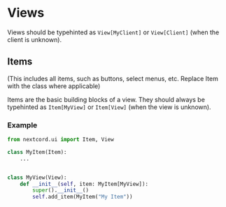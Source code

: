 # Views

Views should be typehinted as `View[MyClient]` or `View[Client]` (when the client is unknown).

## Items

(This includes all items, such as buttons, select menus, etc. Replace Item with the class where applicable)

Items are the basic building blocks of a view. They should always be typehinted as `Item[MyView]` or `Item[View]` (when the view is unknown).

### Example

```py
from nextcord.ui import Item, View

class MyItem(Item):
    ...


class MyView(View):
    def __init__(self, item: MyItem[MyView]):
        super().__init__()
        self.add_item(MyItem("My Item"))



```

<!-- Rant:
Why the hell do items require a view generic. 
They can be used in modals where they don't get a view.
The view isn't even added to the item until the item is added to a view.
Then of course the view has to un-namemangle the items .__view because this is discord.py or whatever remember. 
-->